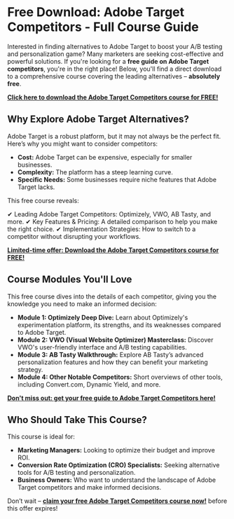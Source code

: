 # Free Download: Adobe Target Competitors - Full Course Guide

Interested in finding alternatives to Adobe Target to boost your A/B testing and personalization game? Many marketers are seeking cost-effective and powerful solutions. If you're looking for a **free guide on Adobe Target competitors**, you're in the right place! Below, you'll find a direct download to a comprehensive course covering the leading alternatives – **absolutely free**.

[**Click here to download the Adobe Target Competitors course for FREE!**](https://udemywork.com/adobe-target-competitors)

## Why Explore Adobe Target Alternatives?

Adobe Target is a robust platform, but it may not always be the perfect fit. Here’s why you might want to consider competitors:

*   **Cost:** Adobe Target can be expensive, especially for smaller businesses.
*   **Complexity:** The platform has a steep learning curve.
*   **Specific Needs:** Some businesses require niche features that Adobe Target lacks.

This free course reveals:

✔ Leading Adobe Target Competitors: Optimizely, VWO, AB Tasty, and more.
✔ Key Features & Pricing: A detailed comparison to help you make the right choice.
✔ Implementation Strategies: How to switch to a competitor without disrupting your workflows.

[**Limited-time offer: Download the Adobe Target Competitors course for FREE!**](https://udemywork.com/adobe-target-competitors)

## Course Modules You'll Love

This free course dives into the details of each competitor, giving you the knowledge you need to make an informed decision:

*   **Module 1: Optimizely Deep Dive:** Learn about Optimizely's experimentation platform, its strengths, and its weaknesses compared to Adobe Target.
*   **Module 2: VWO (Visual Website Optimizer) Masterclass:** Discover VWO's user-friendly interface and A/B testing capabilities.
*   **Module 3: AB Tasty Walkthrough:** Explore AB Tasty’s advanced personalization features and how they can benefit your marketing strategy.
*   **Module 4: Other Notable Competitors:** Short overviews of other tools, including Convert.com, Dynamic Yield, and more.

[**Don't miss out: get your free guide to Adobe Target Competitors here!**](https://udemywork.com/adobe-target-competitors)

## Who Should Take This Course?

This course is ideal for:

*   **Marketing Managers:** Looking to optimize their budget and improve ROI.
*   **Conversion Rate Optimization (CRO) Specialists:** Seeking alternative tools for A/B testing and personalization.
*   **Business Owners:** Who want to understand the landscape of Adobe Target competitors and make informed decisions.

Don’t wait – **[claim your free Adobe Target Competitors course now!](https://udemywork.com/adobe-target-competitors)** before this offer expires!
